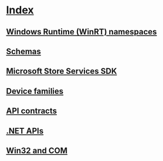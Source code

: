 # [Index](index.md)
## [Windows Runtime (WinRT) namespaces](http://docs.microsoft.com/uwp/api/)
## [Schemas](schemas/index.md)
## [Microsoft Store Services SDK](microsoft-store-services-sdk/index.md)
## [Device families](device-families/index.md)
## [API contracts](api-contracts/index.md)
## [.NET APIs](dotnet/index.md)
## [Win32 and COM](win32-com/index.md)